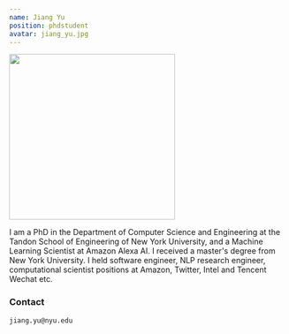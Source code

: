 ```yaml
---
name: Jiang Yu
position: phdstudent
avatar: jiang_yu.jpg
---
```


<img width="300" src="{{site.baseurl}}/images/people/{{page.avatar}}" data-action="zoom">

I am a PhD in the Department of Computer Science and Engineering at the Tandon School of Engineering of New York University, and a Machine Learning Scientist at Amazon Alexa AI. I received a master's degree from New York University. I held software engineer, NLP research engineer, computational scientist positions at Amazon, Twitter, Intel and Tencent Wechat etc.

### Contact

<i class="fa fa-envelope-o"></i> `jiang.yu@nyu.edu`
